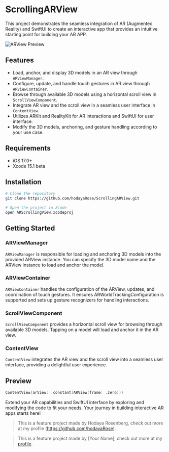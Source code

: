 # ScrollingARView

This project demonstrates the seamless integration of AR (Augmented Reality) and SwiftUI to create an interactive app that provides an intuitive starting point for building your AR APP.

![ARView Preview](https://github.com/your_username/ScrollingARView/blob/main/ARViewPreview.jpeg)

## Features

- Load, anchor, and display 3D models in an AR view through `ARViewManager`.
- Configure, update, and handle touch gestures in AR view through `ARViewContainer`.
- Browse through available 3D models using a horizontal scroll view in `ScrollViewComponent`.
- Integrate AR view and the scroll view in a seamless user interface in `ContentView`.
- Utilizes ARKit and RealityKit for AR interactions and SwiftUI for user interface.
- Modify the 3D models, anchoring, and gesture handling according to your use case.

## Requirements

- iOS 17.0+
- Xcode 15.1 beta

## Installation

```bash
# Clone the repository
git clone https://github.com/hodayaRose/ScrollingARView.git

# Open the project in Xcode
open ARScrollingView.xcodeproj


```
## Getting Started

### ARViewManager
`ARViewManager` is responsible for loading and anchoring 3D models into the provided ARView instance. You can specify the 3D model name and the ARView instance to load and anchor the model.

### ARViewContainer
`ARViewContainer` handles the configuration of the ARView, updates, and coordination of touch gestures. It ensures ARWorldTrackingConfiguration is supported and sets up gesture recognizers for handling interactions.

### ScrollViewComponent
`ScrollViewComponent` provides a horizontal scroll view for browsing through available 3D models. Tapping on a model will load and anchor it in the AR view.

### ContentView
`ContentView` integrates the AR view and the scroll view into a seamless user interface, providing a delightful user experience.



## Preview

```swift
ContentView(arView: .constant(ARView(frame: .zero)))
```

Extend your AR capabilities and SwiftUI interface by exploring and modifying the code to
 fit your needs. Your journey in building interactive AR apps starts here!
> This is a feature project made by Hodaya Rosenberg, check out more at my profile (https://github.com/hodayaRose).





 
> This is a feature project made by [Your Name], check out more at my [profile](https://github.com/your_username).
